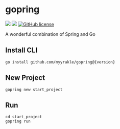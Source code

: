 # gopring

![](https://img.shields.io/badge/language-Go-00ADD8) ![](https://img.shields.io/badge/version-v0.3.3-brightgreen) [![GitHub license](https://img.shields.io/badge/license-MIT-blue.svg)](./LICENSE)

A wonderful combination of Spring and Go

## Install CLI

```
go install github.com/myyrakle/gopring@{version}
```

## New Project

```
gopring new start_project
```

## Run

```
cd start_project
gopring run
```
